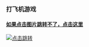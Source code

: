 ### 打飞机游戏
#### [如果点击图片跳转不了，点击这里](../plane/index.html)

<a href="../plane/index.html"><img src="../pictures/plane.png" alt="点击跳转"></a>